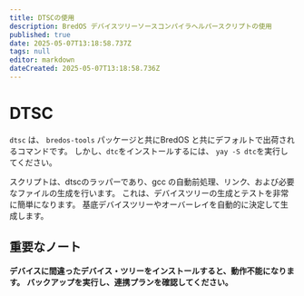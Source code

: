 ```yaml
---
title: DTSCの使用
description: BredOS デバイスツリーソースコンパイラヘルパースクリプトの使用
published: true
date: 2025-05-07T13:18:58.737Z
tags: null
editor: markdown
dateCreated: 2025-05-07T13:18:58.736Z
---
```


# DTSC

`dtsc` は、 `bredos-tools` パッケージと共にBredOS と共にデフォルトで出荷されるコマンドです。
しかし、`dtc`をインストールするには、 `yay -S dtc`を実行してください。

スクリプトは、dtscのラッパーであり、gcc の自動前処理、リンク、および必要なファイルの生成を行います。
これは、デバイスツリーの生成とテストを非常に簡単になります。
基底デバイスツリーやオーバーレイを自動的に決定して生成します。

## 重要なノート

**デバイスに間違ったデバイス・ツリーをインストールすると、動作不能になります。**
**バックアップを実行し、連携プランを確認してください。**